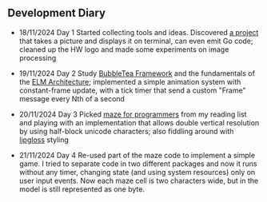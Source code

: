 ## Development Diary

- 18/11/2024 Day 1
  Started collecting tools and ideas. Discovered [a project](https://github.com/eliukblau/pixterm) that takes a picture and displays it on terminal, can even emit Go code; cleaned up the HW logo and made some experiments on image processing

- 19/11/2024 Day 2
  Study [BubbleTea Framework](https://github.com/charmbracelet/bubbletea) and the fundamentals of the [ELM Architecture](https://guide.elm-lang.org/architecture/); implemented a simple animation system with constant-frame update, with a tick timer that send a custom "Frame" message every Nth of a second

- 20/11/2024 Day 3
  Picked [maze for programmers](http://www.mazesforprogrammers.com/) from my reading list and playing with an implementation that allows double vertical resolution by using half-block unicode characters; also fiddling around with [lipgloss](https://github.com/charmbracelet/lipgloss) styling

- 21/11/2024 Day 4
  Re-used part of the maze code to implement a simple game. I tried to separate code in two different packages and now it runs without any timer, changing state (and using system resources) only on user input events. Now each maze cell is two characters wide, but in the model is still represented as one byte.

  


